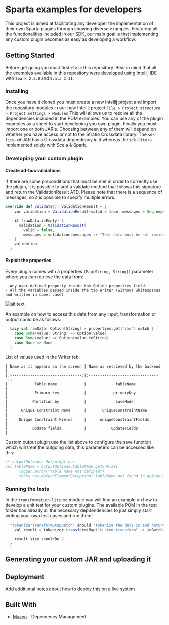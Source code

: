 # Sparta examples for developers
This project is aimed at facilitating  any developer the implementation of their own Sparta plugins through showing diverse examples. Featuring all the functionalities included in our SDK, our main goal is that implementing any custom plugin becomes as easy as developing a workflow.

## Getting Started
Before get going you must first `clone` this repository. Bear in mind that all the examples available in this repository were developed using Intellij IDE with `Spark 2.2.0` and `Scala 2.11`.

### Installing

Once you have it cloned  you must create a new Intellij project and  import the repository modules in our new Intellij project
`File > Project structure > Project settings > Modules`
This will allows us to resolve all the dependencies included in the POM examples. You can use any of the plugin examples as a sheet to start developing you own plugin. 
Finally you must import one or both JAR's. Choosing between any of them will depend on whether you have access or not to the Stratio Crossdata library. The `sdk-lite-xd` JAR has a Crossdata dependency in it whereas the `sdk-lite` is implemented solely with Scala & Spark.  

### Developing your custom plugin

#### Create ad-hoc validations

If there are some preconditions that must be met in order to correctly use the plugin, it is possible to add a validate method that follows this signature and return the ValidationResult ATD.
Please note that there is a sequence of messages, so it is possible to specify multiple errors.
```scala
override def validate(): ValidationResult = {
    var validation = ValidationResult(valid = true, messages = Seq.empty)

    if (rawData.isEmpty) {
      validation = ValidationResult(
        valid = false,
        messages = validation.messages :+ "Test data must be set inside the Option properties with an option key named 'raw'")
    }
    validation
  }
```
#### Exploit the properties
Every plugin comes with a properties `(Map[String, String])` parameter where you can retrieve the data from:

    - Any user-defined property inside the Option properties field.
    - All the variables passed inside the tab Writer (without whitespaces and written in camel case)
 
![alt text](ttps://hydra.stratio.com/wp-content/uploads/sites/14/stratio-sparta398000715.png?raw=true)
    
An example on how to access this data from any input, transformation or output could be as follows:
```scala
  lazy val rawData: Option[String] = properties.get("raw") match {
    case Some(value: String) => Option(value)
    case Some(value) => Option(value.toString)
    case None => None
  }
```
List of values used in the Writer tab:
```
| Name as it appears on the screen | Name as retrieved by the backend |
|:--------------------------------:|:--------------------------------:|
|            Table name            |             tableName            |
|            Primary key           |            primaryKey            |
|           Partition by           |             saveMode             |
|      Unique Constraint Name      |       uniqueConstraintName       |
|     Unique Constraint Fields     |      uniqueConstraintFields      |
|           Update fields          |           updateFields           |
```
Custom output plugin use the list above to configure the save function which will treat the outgoing data, this parameters can be accessed like this:
```scala
/* outputOptions: OutputOptions
val tableName = outputOptions.tableName.getOrElse{
      logger.error("Table name not defined")
      throw new NoSuchElementException("tableName not found in options")}
```

### Running the tests

In the `transformation-lite-xd` module you will find an example on how to develop a unit test for your custom plugins. The available POM in the test folder has already all the necessary depdendencies to just simply start writing your own test cases  and run them!   

```scala
  "TokenizerTransformStepBatch" should "tokenize the data in and return two values" in {
    val result = tokenizer.transform(Map("custom-transform" -> inBatch)).data.first().toSeq

    result.size shouldBe 2
  }
```
## Generating your custom JAR and uploading it

## Deployment
Add additional notes about how to deploy this on a live system

## Built With
* [Maven](https://maven.apache.org/) - Dependency Management

